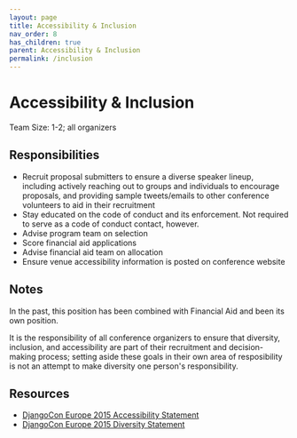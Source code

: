 ```yaml
---
layout: page
title: Accessibility & Inclusion
nav_order: 8
has_children: true
parent: Accessibility & Inclusion
permalink: /inclusion
---
```


# Accessibility & Inclusion

Team Size: 1-2; all organizers

## Responsibilities 

- Recruit proposal submitters to ensure a diverse speaker lineup, including actively reaching out to groups and individuals to encourage proposals, and providing sample tweets/emails to other conference volunteers to aid in their recruitment 
- Stay educated on the code of conduct and its enforcement. Not required to serve as a code of conduct contact, however. 
- Advise program team on selection 
- Score financial aid applications 
- Advise financial aid team on allocation 
- Ensure venue accessibility information is posted on conference website 

## Notes 

In the past, this position has been combined with Financial Aid and been its own position.  

It is the responsibility of all conference organizers to ensure that diversity, inclusion, and accessibility are part of their recruitment and decision-making process; setting aside these goals in their own area of resposibility is not an attempt to make diversity one person's responsibility. 

## Resources 

- [DjangoCon Europe 2015 Accessibility Statement](http://2015.djangocon.eu/welcome/accessibility/)
- [DjangoCon Europe 2015 Diversity Statement](http://2015.djangocon.eu/welcome/diversity/)
